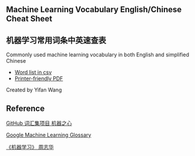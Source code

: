 ## Machine Learning Vocabulary English/Chinese Cheat Sheet

## 机器学习常用词条中英速查表

Commonly used machine learning vocabulary in both English and simplified Chinese

- [Word list in csv](word_list.csv)
- [Printer-friendly PDF](ML_Eng_Zh_Cheat_sheet.PDF) 

Created by Yifan Wang


## Reference 
[GitHub 词汇集项目 机器之心](https://jiqizhixin.github.io/AI-Terminology-page/)

[Google Machine Learning Glossary](https://developers.google.com/machine-learning/glossary)

[《机器学习》 周志华](https://cs.nju.edu.cn/zhouzh/zhouzh.files/publication/MLbook2016.htm)
